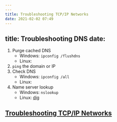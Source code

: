 ```yaml
---
---
title: Troubleshooting TCP/IP Networks
date: 2021-02-02 07:49
---
```

title: Troubleshooting DNS
date: 
---

1. Purge cached DNS
	+ Windows: `ipconfig /flushdns`
	+ Linux:
2. `ping` the domain or IP
3. Check DNS
	+ Windows: `ipconfig /all`
	+ Linux:
4. Name server lookup
	+ Windows: `nslookup`
	+ Linux: [dig](20210202074506-dig.md)

## [Troubleshooting TCP/IP Networks](20210202075118-troubleshooting-tcp-ip-networks.md)
